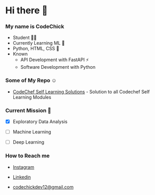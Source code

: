 # Hi there 👋

<!--
**Codechickdev/codechickdev** is a ✨ _special_ ✨ repository because its `README.md` (this file) appears on your GitHub profile.

Here are some ideas to get you started:

- 🔭 I’m currently working on ...
- 🌱 I’m currently learning ...
- 👯 I’m looking to collaborate on ...
- 🤔 I’m looking for help with ...
- 💬 Ask me about ...
- 📫 How to reach me: ...
- 😄 Pronouns: ...
- ⚡ Fun fact: ...
-->

### My name is **CodeChick**

- Student 👩‍🎓
- Currently Learning ML 🦾
- Python, HTML, CSS 🌱
- Known
  - API Development with FastAPI ⚡
  - Software Development with Python

### Some of My Repo ☺
- [CodeChef Self Learning Solutions](https://github.com/Codechickdev/CodeChef_Self_Learning_Solution) - Solution to all Codechef Self Learning Modules

### Current Mission 🚀

- [x] Exploratory Data Analysis
- [ ] Machine Learning
- [ ] Deep Learning


### How to Reach me
- [Instagram](https://www.instagram.com/codechickdev/)
- [Linkedin](https://www.linkedin.com/in/premkumarv12/)

- codechickdev12@gmail.com
